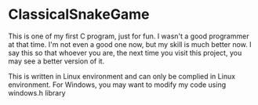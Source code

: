 # ClassicalSnakeGame

This is one of my first C program, just for fun. I wasn't a good programmer at that time. I'm not even a good one now, but my skill is much better now. I say this so that whoever you are, the next time you visit this project, you may see a better version of it. 

This is written in Linux environment and can only be complied in Linux environment. For Windows, you may want to modify my code using windows.h library


